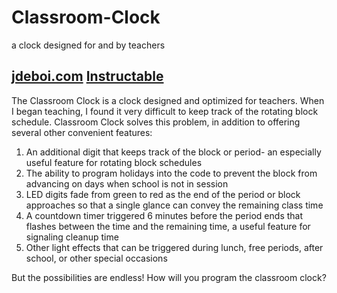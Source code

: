 # Classroom-Clock
a clock designed for and by teachers

[jdeboi.com](http://jdeboi.com/)
[Instructable](http://www.instructables.com/editInstructable/edit/E8J84XOION6POZY/)
---
The Classroom Clock is a clock designed and optimized for teachers. When I began teaching, I found it very difficult to keep track of the rotating block schedule. Classroom Clock solves this problem, in addition to offering several other convenient features:

1. An additional digit that keeps track of the block or period- an especially useful feature for rotating block schedules
2. The ability to program holidays into the code to prevent the block from advancing on days when school is not in session
3. LED digits fade from green to red as the end of the period or block approaches so that a single glance can convey the remaining class time 
4. A countdown timer triggered 6 minutes before the period ends that flashes between the time and the remaining time, a useful feature for signaling cleanup time
5. Other light effects that can be triggered during lunch, free periods, after school, or other special occasions 

But the possibilities are endless! How will you program the classroom clock?​
